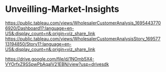 # Unveilling-Market-Insights
https://public.tableau.com/views/WholesalerCustomerAnalysis_16954437706920/Dashboard1?:language=en-US&:display_count=n&:origin=viz_share_link
https://public.tableau.com/views/WholesalerCustomerAnalysisStory_16957713194850/Story1?:language=en-US&:display_count=n&:origin=viz_share_link

https://drive.google.com/file/d/1NOmb5X4-VYOrfxZ9SSpwPbAqalV21EBN/view?usp=drivesdk

